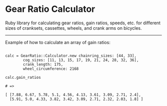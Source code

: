 Gear Ratio Calculator
=====================

Ruby library for calculating gear ratios, gain ratios, speeds, etc. for different sizes of cranksets, cassettes, wheels, and crank arms on bicycles.

---

Example of how to calculate an array of gain ratios:

````

calc = GearRatio::Calculator.new chainring_sizes: [44, 33],
        cog_sizes: [11, 13, 15, 17, 19, 21, 24, 28, 32, 36],
        crank_length: 175,
        wheel_circumference: 2168

calc.gain_ratios

# => 

[ [7.88, 6.67, 5.78, 5.1, 4.56, 4.13, 3.61, 3.09, 2.71, 2.4],
  [5.91, 5.0, 4.33, 3.82, 3.42, 3.09, 2.71, 2.32, 2.03, 1.8] ]

````
